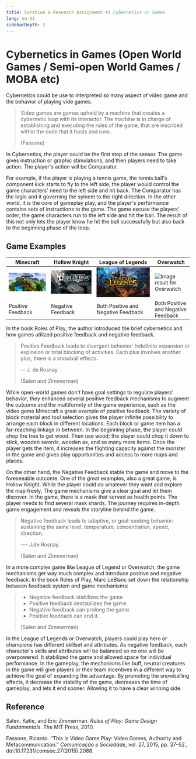 ```yaml
---
title: Curation & Research Assignment #1 Cybernetics in Games
lang: en-US
sidebarDepth: 2
---
```


# Cybernetics in Games (Open World Games / Semi-open World Games / MOBA etc)

Cybernetics could be use to interpreted so many aspect of video game and the behavior of playing vide games. 

> Video games are games upheld by a machine that creates a cybernetic loop with its interactor. The machine is in charge of establishing and executing the rules of the game, that are inscribed within the code that it hosts and runs.
>
> (Fassone)

In Cybernetics, the player could be the first step of the sensor. The game gives instruction or graphic stimulations, and then players need to take action. The player's action will be Comparator. 

For example, if the player is playing a tennis game, the tennis ball's component kick starts to fly to the left side, the player would control the game characters' need to the left side and hit back. The Comparator has the logic and it governing the syinem to the right direction. In the other world, it is the core of gameplay play, and the player's performance contains sets of instructions to the game. The game excuse the players' order; the game characters run to the left side and hit the ball. The result of this not only lets the player know he hit the ball successfully but also back to the beginning phase of the loop. 



## Game Examples

| Minecraft                                                    | Hollow Knight                                                | League of Legends                                            | Overwatch                                                    |
| ------------------------------------------------------------ | ------------------------------------------------------------ | ------------------------------------------------------------ | ------------------------------------------------------------ |
| ![](https://raw.githubusercontent.com/irwinchyi/imgbed/master/img/20210221230216.png) | ![](https://raw.githubusercontent.com/irwinchyi/imgbed/master/img/20210221230230.png) | ![](https://raw.githubusercontent.com/irwinchyi/imgbed/master/img/20210221230246.png) | ![Image result for Overwatch](https://i.ytimg.com/vi/dZl1yGUetjI/maxresdefault.jpg) |
| Positive Feedback                                            | Negative Feedback                                            | Both Positive and Negative Feedback                          | Both Positive and Negative Feedback                          |

In the book Roles of Play, the author introduced the brief cybernetics and how games utilized positive feedback and negative feedback. 

> Positive Feedback leads to divergent behavior: Indefinite expansion or explosion or total blocking of activities. Each plus involves another plus, there is a snowball effects. 
>
> -- J. de Rosnay
>
> (Salen and Zimmerman)

While open-world games don't have goal settings to regulate players' behavior, they enhanced several positive feedback mechanisms to augment the outcome and the multiformity of the game experience, such as the video game Minecraft a great example of positive feedback. The variety of block material and tool selection gives the player infinite possibility to arrange each block in different locations. Each block or game item has a far-reaching linkage in between. In the beginning phase, the player could chop the tree to get wood. Then use wood; the player could chop it down to stick, wooden swords, wooden ax, and so many more items. Once the player gets the item, it increases the flighting capacity against the monster in the game and gives play opportunities and access to more maps and places. 

On the other hand, the Negative Feedback stable the game and move to the foreseeable outcome. One of the great examples, also a great game, is Hollow Knight. While the player could do whatever they want and explore the map freely. The game mechanisms give a clear goal and let them discover. In the game, there is a mask that served as health points. The player needs to find several mask shards. The journey requires in-depth game engagement and reveals the storyline behind the game.  

> Negative feedback leads to adaptive, or goal-seeking behavior: sustaining the same level, temperature, concentration, speed, direction. 
>
> --- J.de Rosnay. 
>
> (Salen and Zimmerman)

In a more complex game like League of Legend or Overwatch, the game mechanisms get way much complex and introduce positive and negative feedback. In the book Roles of Play, Marc LeBlanc set down the relationship between feedback system and game mechanisms: 

> - Negative feedback stabilizes the game. 
> - Positive feedback destabilizes the game. 
> - Negative feedback can prolong the game.
> - Positive feedback can end it. 
>
> (Salen and Zimmerman)

In the League of Legends or Overwatch, players could play hero or champions has different skillset and attributes. As negative feedback, each character's skills and attributes will be balanced so no one will be overpowered. It stabilized the game and allowed space for individual performance. In the gameplay, the mechanisms like buff, neutral creatures in the game will give players or their team incentives in a different way to achieve the goal of expanding the advantage. By promoting the snowballing effects, it decrease the stability of the game, decreases the time of gameplay, and lets it end sooner. Allowing it to have a clear winning side. 



## Reference

Salen, Katie, and Eric Zimmerman. *Rules of Play: Game Design Fundamentals*. The MIT Press, 2010. 

Fassone, Ricardo. “This Is Video Game Play: Video Games, Authority and Metacommunication.” *Comunicação e Sociedade*, vol. 27, 2015, pp. 37–52., doi:10.17231/comsoc.27(2015).2088. 

